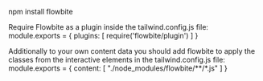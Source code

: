 npm install flowbite

Require Flowbite as a plugin inside the tailwind.config.js file:
module.exports = {
    plugins: [
        require('flowbite/plugin')
    ]
}

Additionally to your own content data you should add flowbite to apply the classes from the interactive elements in the tailwind.config.js file:
module.exports = {
    content: [
        "./node_modules/flowbite/**/*.js"
    ]
}